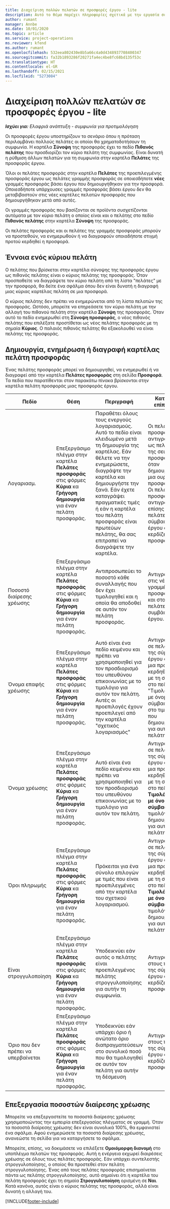 ```yaml
---
title: Διαχείριση πολλών πελατών σε προσφορές έργου - lite
description: Αυτό το θέμα παρέχει πληροφορίες σχετικά με την εργασία σε προσφορές με πολλούς πελάτες που θα χρηματοδοτήσουν το έργο. (Sales)
author: rumant
manager: Annbe
ms.date: 10/01/2020
ms.topic: article
ms.service: project-operations
ms.reviewer: kfend
ms.author: rumant
ms.openlocfilehash: 532eea802430e8b5a66c4a0d4348937708400347
ms.sourcegitcommit: fa32b1893286f20271fa4ec4be8fc68bd135f53c
ms.translationtype: HT
ms.contentlocale: el-GR
ms.lasthandoff: 02/15/2021
ms.locfileid: "5273084"
---
```

# <a name="manage-multiple-customers-on-project-quotes---lite"></a>Διαχείριση πολλών πελατών σε προσφορές έργου - lite

_**Ισχύει για:** Ελαφριά ανάπτυξη - συμφωνία για προτιμολόγηση_

Οι προσφορές έργου υποστηρίζουν το σενάριο όπου η πρόταση περιλαμβάνει πολλούς πελάτες οι οποίοι θα χρηματοδοτήσουν τη συμφωνία. Η καρτέλα **Σύνοψη** της προσφοράς έχει το πεδίο **Πιθανός πελάτης** που προσδιορίζει τον κύριο πελάτη της συμφωνίας. Είναι δυνατή η ρύθμιση άλλων πελατών για τη συμφωνία στην καρτέλα **Πελάτες** της προσφοράς έργου.

Όλοι οι πελάτες προσφοράς στην καρτέλα **Πελάτες** της προεπιλεγμένης προσφοράς έργου ως πελάτες γραμμής προσφοράς σε οποιεσδήποτε **νέες** γραμμές προσφοράς βάσει έργου που δημιουργήθηκαν για την προσφορά. Οποιεσδήποτε υπάρχουσες γραμμές προσφοράς βάσει έργου δεν θα μεταβιβαστούν στις νέες καρτέλες πελατών προσφοράς που δημιουργήθηκαν μετά από αυτές.

Οι γραμμές προσφοράς που βασίζονται σε προϊόντα συσχετίζονται αυτόματα με τον κύριο πελάτη ο οποίος είναι και ο πελάτης στο πεδίο **Πιθανός πελάτης** στην καρτέλα **Σύνοψη** της προσφοράς.

Οι πελάτες προσφοράς και οι πελάτες της γραμμής προσφοράς μπορούν να προστεθούν, να ενημερωθούν ή να διαγραφούν οποιαδήποτε στιγμή προτού κερδηθεί η προσφορά.

## <a name="concept-of-a-primary-customer"></a>Έννοια ενός κύριου πελάτη

Ο πελάτης που βρίσκεται στην καρτέλα σύνοψης της προσφοράς έργου ως πιθανός πελάτης είναι ο κύριος πελάτης της προσφοράς. Όταν προσπαθείτε να διαγράψετε τον κύριο πελάτη από τη λίστα "πελάτες" με την προσφορά, θα δείτε ένα σφάλμα όπου δεν είναι δυνατή η διαγραφή μιας κύριας καρτέλας πελάτη σε μια προσφορά.

Ο κύριος πελάτης δεν πρέπει να ενημερώνεται από τη λίστα πελατών της προσφοράς. Ωστόσο, μπορείτε να επηρεάσετε τον κύριο πελάτη με την αλλαγή του πιθανού πελάτη στην καρτέλα **Σύνοψη** της προσφοράς. Όταν αυτό το πεδίο ενημερωθεί στη **Σύνοψη προσφοράς**, ο νέος πιθανός πελάτης που επιλέξατε προστίθεται ως νέος πελάτης προσφοράς με τη σημαία **Κύριος**. Ο παλαιός πιθανός πελάτης θα εξακολουθεί να είναι πελάτης της προσφοράς.

## <a name="create-update-or-delete-a-quote-customer-record"></a>Δημιουργία, ενημέρωση ή διαγραφή καρτέλας πελάτη προσφοράς

Ένας πελάτης προσφοράς μπορεί να δημιουργηθεί, να ενημερωθεί ή να διαγραφεί από την καρτέλα **Πελάτες προσφοράς** στη σελίδα **Προσφορά**. Τα πεδία που παρατίθενται στον παρακάτω πίνακα βρίσκονται στην καρτέλα πελάτη προσφοράς μιας προσφοράς έργου.

| **Πεδίο** | **Θέση** | **Περιγραφή** | **Κατάντη επίπτωση** |
| --- | --- | --- | --- |
| Λογαριασμ. | Επεξεργάσιμο πλέγμα στην καρτέλα **Πελάτες προσφοράς** στις φόρμες **Κύρια** κα **Γρήγορη δημιουργία** για έναν πελάτη προσφοράς. | Παραθέτει όλους τους ενεργούς λογαριασμούς. Αυτό το πεδίο είναι κλειδωμένο μετά τη δημιουργία της καρτέλας. Εάν θέλετε να την ενημερώσετε, διαγράψτε την καρτέλα και δημιουργήστε την ξανά. Εάν έχετε καταγράψει πραγματικές τιμές ή εάν η καρτέλα του πελάτη προσφοράς είναι πρωτεύων πελάτης, θα σας επιτραπεί να διαγράψετε την καρτέλα. | Οι πελάτες προσφοράς αντιγράφονται ως πελάτες της σειράς προσφοράς όταν δημιουργείται μια ουρά προσφοράς. Οι πελάτες προσφοράς αντιγράφονται επίσης στους πελάτες της σύμβασης έργου όταν κερδίζεται μια προσφορά. |
| Ποσοστό διαίρεσης χρέωσης | Επεξεργάσιμο πλέγμα στην καρτέλα **Πελάτες προσφοράς** στις φόρμες **Κύρια** κα **Γρήγορη δημιουργία** για έναν πελάτη προσφοράς. | Αντιπροσωπεύει το ποσοστό κάθε συναλλαγής που δεν έχει τιμολογηθεί και η οποία θα αποδοθεί σε αυτόν τον πελάτη προσφοράς. | Αντιγράφονται στις νέες γραμμές προσφοράς και στους πελάτες συμβάσεων έργου. |
| Όνομα επαφής χρέωσης | Επεξεργάσιμο πλέγμα στην καρτέλα **Πελάτες προσφοράς** στις φόρμες **Κύρια** κα **Γρήγορη δημιουργία** για έναν πελάτη προσφοράς. | Αυτό είναι ένα πεδίο κειμένου και πρέπει να χρησιμοποιηθεί για τον προσδιορισμό του υπευθύνου επικοινωνίας με το τιμολόγιο για αυτόν τον πελάτη. Αυτές οι προεπιλογές έχουν προεπιλεγεί από την καρτέλα "σχετικός λογαριασμός" | Αντιγράφεται σε πελάτες της σύμβασης έργου όταν μια προσφορά κερδηθεί και με τη σειρά στο πεδίο "Τιμολόγηση με όνομα σύμβασης" στο τιμολόγιο που δημιουργείται για αυτόν τον πελάτη. |
| Όνομα χρέωσης | Επεξεργάσιμο πλέγμα στην καρτέλα **Πελάτες προσφοράς** στις φόρμες **Κύρια** κα **Γρήγορη δημιουργία** για έναν πελάτη προσφοράς. | Αυτό είναι ένα πεδίο κειμένου και πρέπει να χρησιμοποιηθεί για τον προσδιορισμό του υπευθύνου επικοινωνίας με το τιμολόγιο για αυτόν τον πελάτη. | Αντιγράφεται σε πελάτες της σύμβασης έργου όταν μια προσφορά κερδηθεί και με τη σειρά στο πεδίο **Τιμολόγηση με όνομα σύμβασης** στο τιμολόγιο που δημιουργείται για αυτόν τον πελάτη. |
| Όροι πληρωμής | Επεξεργάσιμο πλέγμα στην καρτέλα **Πελάτες προσφοράς** στις φόρμες **Κύρια** κα **Γρήγορη δημιουργία** για έναν πελάτη προσφοράς. | Πρόκειται για ένα σύνολο επιλογών με τιμές που είναι προεπιλεγμένες από την καρτέλα του σχετικού λογαριασμού. | Αντιγράφεται σε πελάτες της σύμβασης έργου όταν μια προσφορά κερδηθεί και με τη σειρά στο πεδίο **Τιμολόγηση με όνομα σύμβασης** στο τιμολόγιο που δημιουργείται για αυτόν τον πελάτη. |
| Είναι στρογγυλοποίηση | Επεξεργάσιμο πλέγμα στην καρτέλα **Πελάτες προσφοράς** στις φόρμες **Κύρια** κα **Γρήγορη δημιουργία** για έναν πελάτη προσφοράς. | Υποδεικνύει εάν αυτός ο πελάτης είναι προεπιλεγμένος πελάτης στρογγυλοποίησης για αυτήν τη συμφωνία. | Αντιγράφονται στους πελάτες της σύμβασης έργου όταν κερδίζεται μια προσφορά. |
| Όριο που δεν πρέπει να υπερβαίνεται | Επεξεργάσιμο πλέγμα στην καρτέλα **Πελάτες προσφοράς** στις φόρμες **Κύρια** κα **Γρήγορη δημιουργία** για έναν πελάτη προσφοράς. | Υποδεικνύει εάν υπάρχει όριο ή ανώτατο όριο διαπραγματεύσεων στο συνολικό ποσό που θα τιμολογηθεί σε αυτόν τον πελάτη για αυτήν τη δέσμευση | Αντιγράφονται στους πελάτες της σύμβασης έργου όταν κερδίζεται μια προσφορά. |

## <a name="editing-billing-split-percentages"></a>Επεξεργασία ποσοστών διαίρεσης χρέωσης

Μπορείτε να επεξεργαστείτε τα ποσοστά διαίρεσης χρέωσης χρησιμοποιώντας την εμπειρία επεξεργασίας πλέγματος σε γραμμή. Όταν τα ποσοστά διαίρεσης χρέωσης δεν είναι συνολικά 100%, θα εμφανιστεί ένα σφάλμα. Αφού ενημερώσετε τα ποσοστά διαίρεσης χρέωσης, ανανεώστε τη σελίδα για να καταργήσετε το σφάλμα.

Μπορείτε, επίσης, να δοκιμάσετε να επιλέξετε **Ομοιόμορφη διανομή** στο υποπλέγμα πελατών της προσφοράς. Αυτή η ενέργεια εκχωρεί διαιρέσεις χρέωσης σε όλους τους πελάτες προσφοράς. Εάν υπάρχει συντελεστής στρογγυλοποίησης, ο οποίος θα προστεθεί στον πελάτη στρογγυλοποίησης. Ένας από τους πελάτες προσφοράς επισημαίνεται πάντα ως πελάτης στρογγυλοποίησης. αυτό σημαίνει ότι η καρτέλα του πελάτη προσφοράς έχει τη σημαία **Στρογγυλοποίηση** ορισμένη σε **Ναι**. Κατά κανόνα, αυτός είναι ο κύριος πελάτης της προσφοράς, αλλά είναι δυνατή η αλλαγή του.


[!INCLUDE[footer-include](../../includes/footer-banner.md)]